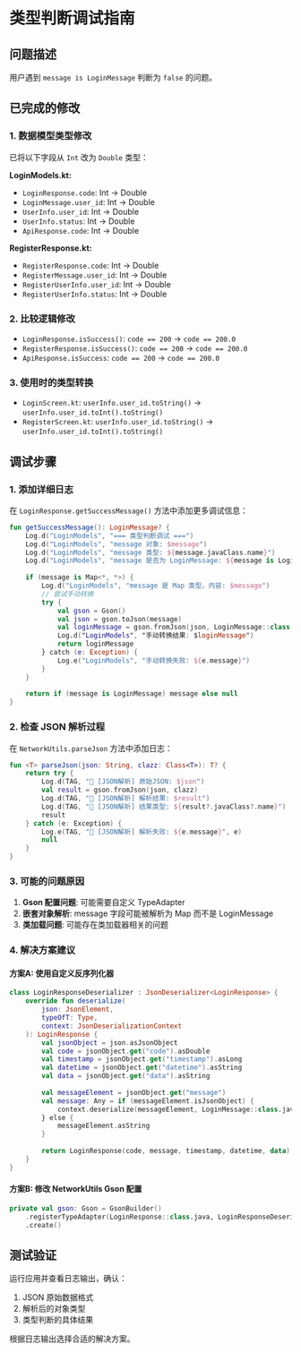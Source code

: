 # 类型判断调试指南

## 问题描述
用户遇到 `message is LoginMessage` 判断为 `false` 的问题。

## 已完成的修改

### 1. 数据模型类型修改
已将以下字段从 `Int` 改为 `Double` 类型：

**LoginModels.kt:**
- `LoginResponse.code`: Int → Double
- `LoginMessage.user_id`: Int → Double  
- `UserInfo.user_id`: Int → Double
- `UserInfo.status`: Int → Double
- `ApiResponse.code`: Int → Double

**RegisterResponse.kt:**
- `RegisterResponse.code`: Int → Double
- `RegisterMessage.user_id`: Int → Double
- `RegisterUserInfo.user_id`: Int → Double
- `RegisterUserInfo.status`: Int → Double

### 2. 比较逻辑修改
- `LoginResponse.isSuccess()`: `code == 200` → `code == 200.0`
- `RegisterResponse.isSuccess()`: `code == 200` → `code == 200.0`
- `ApiResponse.isSuccess`: `code == 200` → `code == 200.0`

### 3. 使用时的类型转换
- `LoginScreen.kt`: `userInfo.user_id.toString()` → `userInfo.user_id.toInt().toString()`
- `RegisterScreen.kt`: `userInfo.user_id.toString()` → `userInfo.user_id.toInt().toString()`

## 调试步骤

### 1. 添加详细日志
在 `LoginResponse.getSuccessMessage()` 方法中添加更多调试信息：

```kotlin
fun getSuccessMessage(): LoginMessage? {
    Log.d("LoginModels", "=== 类型判断调试 ===")
    Log.d("LoginModels", "message 对象: $message")
    Log.d("LoginModels", "message 类型: ${message.javaClass.name}")
    Log.d("LoginModels", "message 是否为 LoginMessage: ${message is LoginMessage}")
    
    if (message is Map<*, *>) {
        Log.d("LoginModels", "message 是 Map 类型，内容: $message")
        // 尝试手动转换
        try {
            val gson = Gson()
            val json = gson.toJson(message)
            val loginMessage = gson.fromJson(json, LoginMessage::class.java)
            Log.d("LoginModels", "手动转换结果: $loginMessage")
            return loginMessage
        } catch (e: Exception) {
            Log.e("LoginModels", "手动转换失败: ${e.message}")
        }
    }
    
    return if (message is LoginMessage) message else null
}
```

### 2. 检查 JSON 解析过程
在 `NetworkUtils.parseJson` 方法中添加日志：

```kotlin
fun <T> parseJson(json: String, clazz: Class<T>): T? {
    return try {
        Log.d(TAG, "🔧 [JSON解析] 原始JSON: $json")
        val result = gson.fromJson(json, clazz)
        Log.d(TAG, "🔧 [JSON解析] 解析结果: $result")
        Log.d(TAG, "🔧 [JSON解析] 结果类型: ${result?.javaClass?.name}")
        result
    } catch (e: Exception) {
        Log.e(TAG, "🔧 [JSON解析] 解析失败: ${e.message}", e)
        null
    }
}
```

### 3. 可能的问题原因

1. **Gson 配置问题**: 可能需要自定义 TypeAdapter
2. **嵌套对象解析**: message 字段可能被解析为 Map 而不是 LoginMessage
3. **类加载问题**: 可能存在类加载器相关的问题

### 4. 解决方案建议

#### 方案A: 使用自定义反序列化器
```kotlin
class LoginResponseDeserializer : JsonDeserializer<LoginResponse> {
    override fun deserialize(
        json: JsonElement,
        typeOfT: Type,
        context: JsonDeserializationContext
    ): LoginResponse {
        val jsonObject = json.asJsonObject
        val code = jsonObject.get("code").asDouble
        val timestamp = jsonObject.get("timestamp").asLong
        val datetime = jsonObject.get("datetime").asString
        val data = jsonObject.get("data").asString
        
        val messageElement = jsonObject.get("message")
        val message: Any = if (messageElement.isJsonObject) {
            context.deserialize(messageElement, LoginMessage::class.java)
        } else {
            messageElement.asString
        }
        
        return LoginResponse(code, message, timestamp, datetime, data)
    }
}
```

#### 方案B: 修改 NetworkUtils Gson 配置
```kotlin
private val gson: Gson = GsonBuilder()
    .registerTypeAdapter(LoginResponse::class.java, LoginResponseDeserializer())
    .create()
```

## 测试验证

运行应用并查看日志输出，确认：
1. JSON 原始数据格式
2. 解析后的对象类型
3. 类型判断的具体结果

根据日志输出选择合适的解决方案。